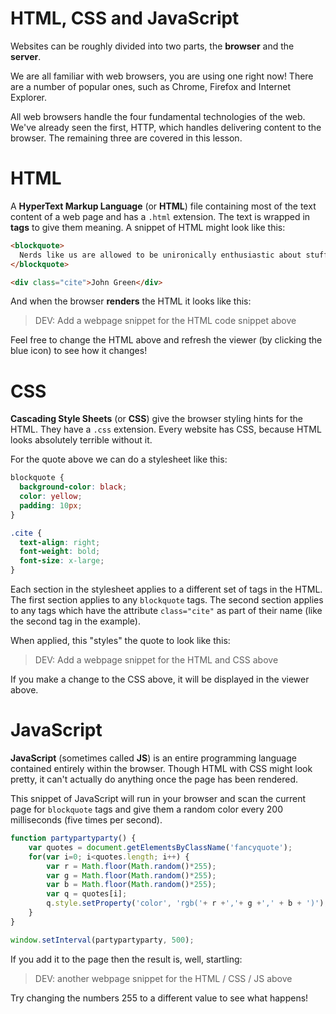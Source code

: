 # HTML, CSS and JavaScript

Websites can be roughly divided into two parts, the **browser** and the **server**.

We are all familiar with web browsers, you are using one right now! There are a number of popular ones, such as Chrome, Firefox and Internet Explorer.

All web browsers handle the four fundamental technologies of the web. We've already seen the first, HTTP, which handles delivering content to the browser. The remaining three are covered in this lesson.

# HTML

A **HyperText Markup Language** (or **HTML**) file containing most of the text content of a web page and has a `.html` extension. The text is wrapped in **tags** to give them meaning. A snippet of HTML might look like this:

```html
<blockquote>
  Nerds like us are allowed to be unironically enthusiastic about stuff. Nerds are allowed to love stuff - like, jump-up-and-down-in-your-chair-can't-control-yourself love it. When people call other people nerds, mostly what they're saying is "You like stuff", which is not a good insult at all. Like, "You are too enthusiastic about the miracle of human consciousness".
</blockquote>

<div class="cite">John Green</div>
```

And when the browser **renders** the HTML it looks like this:

> DEV: Add a webpage snippet for the HTML code snippet above

Feel free to change the HTML above and refresh the viewer (by clicking the blue icon) to see how it changes!

# CSS

**Cascading Style Sheets** (or **CSS**) give the browser styling hints for the HTML. They have a `.css` extension. Every website has CSS, because HTML looks absolutely terrible without it.

For the quote above we can do a stylesheet like this:

```css
blockquote {
  background-color: black;
  color: yellow;
  padding: 10px;
}

.cite {
  text-align: right;
  font-weight: bold;
  font-size: x-large;
}
```

Each section in the stylesheet applies to a different set of tags in the HTML. The first section applies to any `blockquote` tags. The second section applies to any tags which have the attribute ``class="cite"`` as part of their name (like the second tag in the example).

When applied, this "styles" the quote to look like this:

> DEV: Add a webpage snippet for the HTML and CSS above

If you make a change to the CSS above, it will be displayed in the viewer above.


# JavaScript

**JavaScript** (sometimes called **JS**) is an entire programming language contained entirely within the browser. Though HTML with CSS might look pretty, it can't actually do anything once the page has been rendered.

This snippet of JavaScript will run in your browser and scan the current page for `blockquote` tags and give them a random color every 200 milliseconds (five times per second).

```javascript
function partypartyparty() {
    var quotes = document.getElementsByClassName('fancyquote');
    for(var i=0; i<quotes.length; i++) {
        var r = Math.floor(Math.random()*255);
        var g = Math.floor(Math.random()*255);
        var b = Math.floor(Math.random()*255);
        var q = quotes[i];
        q.style.setProperty('color', 'rgb('+ r +','+ g +',' + b + ')');
    }
}

window.setInterval(partypartyparty, 500);
```

If you add it to the page then the result is, well, startling:

> DEV: another webpage snippet for the HTML / CSS / JS above

Try changing the numbers 255 to a different value to see what happens!
